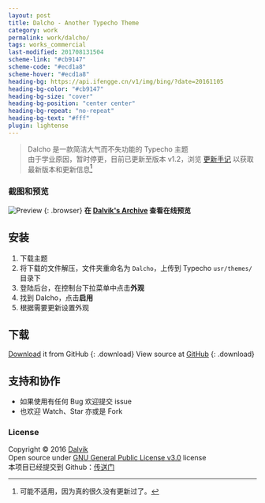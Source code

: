 ```yaml
---
layout: post
title: Dalcho - Another Typecho Theme
category: work
permalink: work/dalcho/
tags: works_commercial
last-modified: 201708131504
scheme-link: "#cb9147"
scheme-code: "#ecd1a8"
scheme-hover: "#ecd1a8"
heading-bg: https://api.ifengge.cn/v1/img/bing/?date=20161105
heading-bg-color: "#cb9147"
heading-bg-size: "cover"
heading-bg-position: "center center"
heading-bg-repeat: "no-repeat"
heading-bg-text: "#fff"
plugin: lightense
---
```


> Dalcho 是一款简洁大气而不失功能的 Typecho 主题  
> 由于学业原因，暂时停更，目前已更新至版本 v1.2，浏览 [更新手记](https://archieve.dalvik.sh/archives/248.html) 以获取最新版本和更新信息[^1]

### 截图和预览
![Preview](https://img.ifengge.cn/images/dalcho.jpg)
{: .browser}
**在 [Dalvik's Archive](https://ark.dalvik.sh/) 查看在线预览**

## 安装
1. 下载主题
2. 将下载的文件解压，文件夹重命名为 ```Dalcho```，上传到 Typecho ```usr/themes/``` 目录下
3. 登陆后台，在控制台下拉菜单中点击**外观**
4. 找到 Dalcho，点击**启用**
5. 根据需要更新设置外观

## 下载
[Download](https://github.com/tearfulDalvik/Dalcho/archive/master.zip) it from GitHub
{: .download}
View source at [GitHub](https://github.com/tearfulDalvik/Dalcho/)
{: .download}

## 支持和协作

- 如果使用有任何 Bug 欢迎提交 issue
- 也欢迎 Watch、Star 亦或是 Fork

### License

Copyright © 2016 [Dalvik](https://ifengge.cn/)  
Open source under [GNU General Public License v3.0](http://www.gnu.org/licenses/gpl-3.0.html) license  
本项目已经提交到 Github：[传送门](https://github.com/tearfulDalvik/Dalcho/)

[^1]: 可能不适用，因为真的很久没有更新过了。
